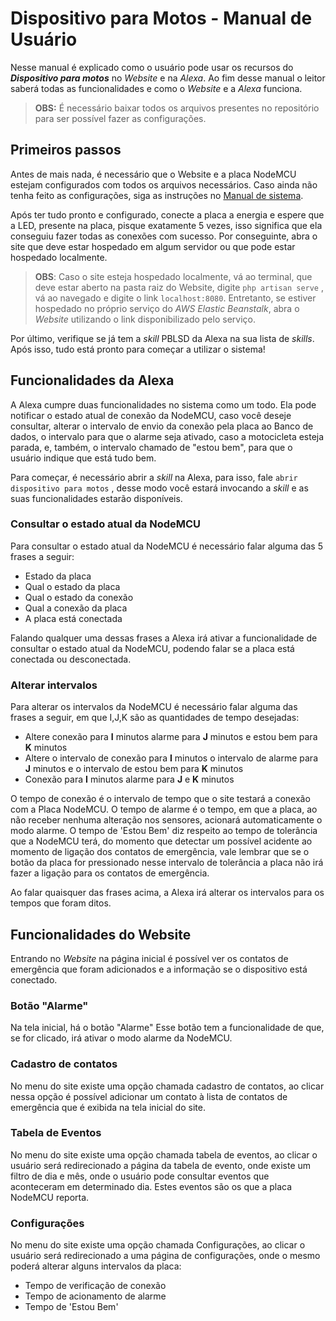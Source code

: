 # Dispositivo para Motos - Manual de Usuário
Nesse manual é explicado como o usuário pode usar os recursos do ***Dispositivo para motos*** no *Website* e na *Alexa*. Ao fim desse manual o leitor saberá todas as funcionalidades e como o *Website* e a *Alexa* funciona.

> **OBS:** É necessário baixar todos os arquivos presentes no repositório para ser possível fazer as configurações. 

## Primeiros passos

Antes de mais nada, é necessário que o Website e a placa NodeMCU estejam configurados com todos os arquivos necessários. Caso ainda não tenha feito as configurações, siga as instruções no <a href="https://github.com/JoSGomes/PBL3/blob/main/Manual%20do%20Sistema.md">Manual de sistema</a>.

Após ter tudo pronto e configurado, conecte a placa a energia e espere que a LED, presente na placa, pisque exatamente 5 vezes, isso significa que ela conseguiu fazer todas as conexões com sucesso. Por conseguinte, abra o site que deve estar hospedado em algum servidor ou que pode estar hospedado localmente. 

> **OBS**: Caso o site esteja hospedado localmente, vá ao terminal, que deve estar aberto na pasta raiz do Website, digite ``php artisan serve`` , vá ao navegado e digite o link ``localhost:8080``. Entretanto, se estiver hospedado no próprio serviço do *AWS* *Elastic Beanstalk*, abra o *Website* utilizando o link disponibilizado pelo serviço.

 Por último, verifique se já tem a *skill* PBLSD da Alexa na sua lista de *skills*.  
Após isso, tudo está pronto para começar a utilizar o sistema!

## Funcionalidades da Alexa

A Alexa cumpre duas funcionalidades no sistema como um todo. Ela pode notificar o estado atual de conexão da NodeMCU, caso você deseje consultar, alterar o intervalo de envio da conexão pela placa ao Banco de dados, o intervalo para que o alarme seja ativado, caso a motocicleta esteja parada, e, também, o intervalo chamado de "estou bem", para que o usuário indique que está tudo bem.

Para começar, é necessário abrir a *skill*  na Alexa, para isso, fale ``abrir dispositivo para motos`` , desse modo você estará invocando a *skill* e as suas funcionalidades estarão disponíveis.

### Consultar o estado atual da NodeMCU

Para consultar o estado atual da NodeMCU é necessário falar alguma das 5 frases a seguir:

- Estado da placa
- Qual o estado da placa 
- Qual o estado da conexão 
- Qual a conexão da placa
- A placa está conectada 

Falando qualquer uma dessas frases a Alexa irá ativar a funcionalidade de consultar o estado atual da NodeMCU, podendo falar se a placa está conectada ou desconectada.

### Alterar intervalos

Para alterar os intervalos da NodeMCU é necessário falar alguma das frases a seguir, em que I,J,K são as quantidades de tempo desejadas:

- Altere conexão para **I** minutos alarme para **J** minutos e estou bem para **K** minutos
- Altere o intervalo de conexão para **I** minutos o intervalo de alarme para **J** minutos e o intervalo de estou bem para **K** minutos
- Conexão para **I** minutos alarme para **J** e **K** minutos

O tempo de conexão é o intervalo de tempo que o site testará a conexão com a Placa NodeMCU.
O tempo de alarme é o tempo, em que a placa, ao não receber nenhuma alteração nos sensores, acionará automaticamente o modo alarme. 
O tempo de 'Estou Bem' diz respeito ao tempo de tolerância que a NodeMCU terá, do momento que detectar um possível acidente ao momento de ligação dos contatos de emergência, vale lembrar que se o botão da placa for pressionado nesse intervalo de tolerância a placa não irá fazer a ligação para os contatos de emergência. 

Ao falar quaisquer das frases acima, a Alexa irá alterar os intervalos para os tempos que foram ditos.

## Funcionalidades do Website

Entrando no *Website* na página inicial é possível ver os contatos de emergência que foram adicionados e a informação se o dispositivo está conectado.

### Botão "Alarme"

Na tela inicial, há o botão "Alarme" Esse botão tem a funcionalidade de que, se for clicado, irá ativar o modo alarme da NodeMCU.

### Cadastro de contatos

No menu do site existe uma opção chamada cadastro de contatos, ao clicar nessa opção é possível adicionar um contato à lista de contatos de emergência que é exibida na tela inicial do site.

### Tabela de Eventos

No menu do site existe uma opção chamada tabela de eventos, ao clicar o usuário será redirecionado a página da tabela de evento, onde existe um filtro de dia e mês, onde o usuário pode consultar eventos que aconteceram em determinado dia. Estes eventos são os que a placa NodeMCU reporta.

### Configurações

No menu do site existe uma opção chamada Configurações, ao clicar o usuário será redirecionado a uma página de configurações, onde o mesmo poderá alterar alguns intervalos da placa:

- Tempo de verificação de conexão
- Tempo de acionamento de alarme
- Tempo de 'Estou Bem'
